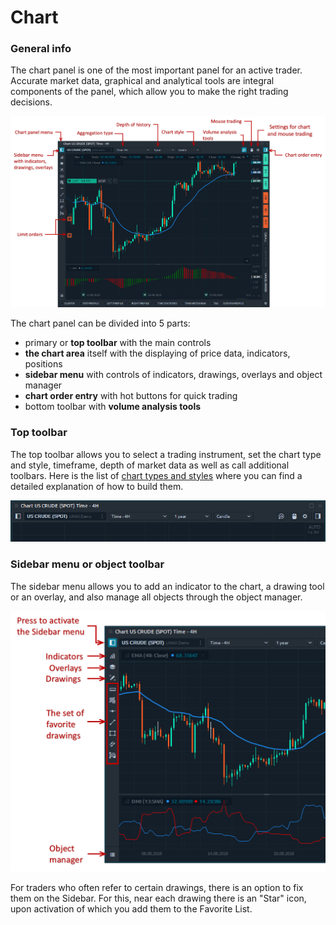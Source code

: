 # Chart

### General info

The chart panel is one of the most important panel for an active trader. Accurate market data, graphical and analytical tools are integral components of the panel, which allow you to make the right trading decisions.

![Main parts of Chart panel in Quantower](../../.gitbook/assets/chart-overview%20%281%29.png)

The chart panel can be divided into 5 parts:

* primary or **top toolbar** with the main controls
* **the chart area** itself with the displaying of price data, indicators, positions
* **sidebar menu** with controls of indicators, drawings, overlays and object manager
* **chart order entry** with hot buttons for quick trading
* bottom toolbar with **volume analysis tools**

### Top toolbar

The top toolbar allows you to select a trading instrument, set the chart type and style, timeframe, depth of market data as well as call additional toolbars. Here is the list of [chart types and styles](https://help.quantower.com/analytics-panels/chart/chart-types) where you can find a detailed explanation of how to build them.

![Primary or Top toolbar with the main controls ](../../.gitbook/assets/top-toolbar.png)

### Sidebar menu or object toolbar

The sidebar menu allows you to add an indicator to the chart, a drawing tool or an overlay, and also manage all objects through the object manager.

![An overview of Sidebar menu with indicators, drawings and overlays](../../.gitbook/assets/sidebar-menu.png)

For traders who often refer to certain drawings, there is an option to fix them on the Sidebar. For this, near each drawing there is an "Star" icon, upon activation of which you add them to the Favorite List.





